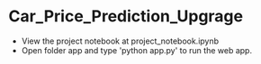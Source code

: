 # Car_Price_Prediction_Upgrage
- View the project notebook at project_notebook.ipynb
- Open folder app and type 'python app.py' to run the web app.
